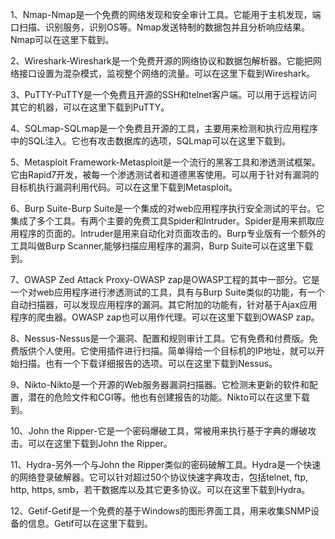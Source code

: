 1、Nmap-Nmap是一个免费的网络发现和安全审计工具。它能用于主机发现，端口扫描、识别服务，识别OS等。Nmap发送特制的数据包并且分析响应结果。Nmap可以在这里下载到。

2、Wireshark-Wireshark是一个免费开源的网络协议和数据包解析器。它能把网络接口设置为混杂模式，监视整个网络的流量。可以在这里下载到Wireshark。

3、PuTTY-PuTTY是一个免费且开源的SSH和telnet客户端。可以用于远程访问其它的机器，可以在这里下载到PuTTY。

4、SQLmap-SQLmap是一个免费且开源的工具，主要用来检测和执行应用程序中的SQL注入。它也有攻击数据库的选项，SQLmap可以在这里下载到。

5、Metasploit Framework-Metasploit是一个流行的黑客工具和渗透测试框架。它由Rapid7开发，被每一个渗透测试者和道德黑客使用。可以用于针对有漏洞的目标机执行漏洞利用代码。可以在这里下载到Metasploit。

6、Burp Suite-Burp Suite是一个集成的对web应用程序执行安全测试的平台。它集成了多个工具。有两个主要的免费工具Spider和Intruder。Spider是用来抓取应用程序的页面的。Intruder是用来自动化对页面攻击的。Burp专业版有一个额外的工具叫做Burp Scanner,能够扫描应用程序的漏洞，Burp Suite可以在这里下载到。

7、OWASP Zed Attack Proxy-OWASP zap是OWASP工程的其中一部分。它是一个对web应用程序进行渗透测试的工具，具有与Burp Suite类似的功能，有一个自动扫描器，可以发现应用程序的漏洞。其它附加的功能有，针对基于Ajax应用程序的爬虫器。OWASP zap也可以用作代理。可以在这里下载到OWASP zap。

8、Nessus-Nessus是一个漏洞、配置和规则审计工具。它有免费和付费版。免费版供个人使用。它使用插件进行扫描。简单得给一个目标机的IP地址，就可以开始扫描。也有一个下载详细报告的选项。可以在这里下载到Nessus。

9、Nikto-Nikto是一个开源的Web服务器漏洞扫描器。它检测未更新的软件和配置，潜在的危险文件和CGI等。他也有创建报告的功能。Nikto可以在这里下载到。

10、John the Ripper-它是一个密码爆破工具，常被用来执行基于字典的爆破攻击。可以在这里下载到John the Ripper。

11、Hydra-另外一个与John the Ripper类似的密码破解工具。Hydra是一个快速的网络登录破解器。它可以针对超过50个协议快速字典攻击，包括telnet, ftp, http, https, smb，若干数据库以及其它更多协议。可以在这里下载到Hydra。

12、Getif-Getif是一个免费的基于Windows的图形界面工具，用来收集SNMP设备的信息。Getif可以在这里下载到。
